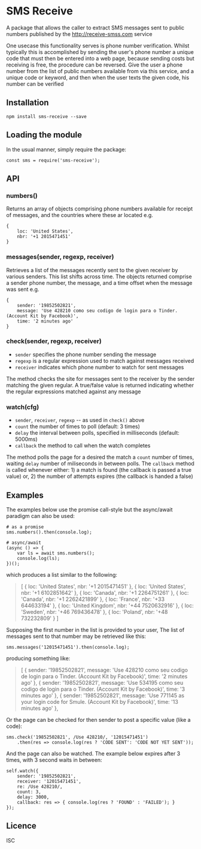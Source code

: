 # SMS Receive

A package that allows the caller to extract SMS messages sent to public numbers
published by the http://receive-smss.com service

One usecase this functionality serves is phone number verification.  Whilst
typically this is accomplished by sending the user's phone number a unique code
that must then be entered into a web page, because sending costs but receiving
is free, the procedure can be reversed.  Give the user a phone number from the 
list of public numbers available from via this service, and a unique code or
keyword, and then when the user texts the given code, his number can be verified

## Installation
```
npm install sms-receive --save
```

## Loading the module

In the usual manner, simply require the package:
```
const sms = require('sms-receive');
```

## API

### numbers()

Returns an array of objects comprising phone numbers available for receipt of
messages, and the countries where these ar located e.g.
```
{
	loc: 'United States',
	nbr: '+1 2015471451'
}
```
### messages(sender, regexp, receiver)

Retrieves a list of the messages recently sent to the given receiver by various
senders.  This list shifts across time.  The objects returned comprise a sender
phone number, the message, and a time offset when the message was sent e.g.
```
{
	sender: '19852502821',
	message: 'Use 428210 como seu codigo de login para o Tinder. (Account Kit by Facebook)',
	time: '2 minutes ago'
}
```
### check(sender, regexp, receiver)
* `sender` specifies the phone number sending the message
* `regexp` is a regular expression used to match against messages received
* `receiver` indicates which phone number to watch for sent messages

The method checks the site for messages sent to the receiver by the sender
matching the given regular.  A true/false value is returned indicating whether
the regular expressions matched against any message
### watch(cfg)
* `sender`, `receiver`, `regexp` -- as used in `check()` above
* `count` the number of times to poll (default: 3 times)
* `delay` the interval between polls, specified in milliseconds (default: 5000ms)
* `callback` the method to call when the watch completes

The method polls the page for a desired the match a `count` number of times,
waiting `delay` number of miliseconds in between polls.  The `callback` method
is called whenever either: 1) a match is found (the callback is passed a true
value) or, 2) the number of attempts expires (the callback is handed a false)

## Examples

The examples below use the promise call-style but the async/await
paradigm can also be used:

```
# as a promise
sms.numbers().then(console.log);

# async/await
(async () => {
	var ls = await sms.numbers();
	console.log(ls);
})();
```
which produces a list similar to the following:

> [ { loc: 'United States', nbr: '+1 2015471451' },
> { loc: 'United States', nbr: '+1 6102851642' },
> { loc: 'Canada', nbr: '+1 2264751261' },
> { loc: 'Canada', nbr: '+1 2262421899' },
> { loc: 'France', nbr: '+33 644633194' },
> { loc: 'United Kingdom', nbr: '+44 7520632916' },
> { loc: 'Sweden', nbr: '+46 769436478' },
> { loc: 'Poland', nbr: '+48 732232809' } ]

Supposing the first number in the list is provided to your user, The list of
messages sent to that number may be retrieved like this:
```
sms.messages('12015471451').then(console.log);
```
producing something like:

> [ { sender: '19852502821',
>    message:
>     'Use 428210 como seu codigo de login para o Tinder. (Account Kit by Facebook)',
>    time: '2 minutes ago' },
>  { sender: '19852502821',
>    message:
>     'Use 534195 como seu codigo de login para o Tinder. (Account Kit by Facebook)',
>    time: '3 minutes ago' },
>  { sender: '19852502821',
>    message:
>     'Use 771145 as your login code for Smule. (Account Kit by Facebook)',
>    time: '13 minutes ago' },

Or the page can be checked for then sender to post a specific value (like a code):
```
sms.check('19852502821', /Use 428210/, '12015471451')
	.then(res => console.log(res ? 'CODE SENT': 'CODE NOT YET SENT'));
```
And the page can also be watched.  The example below expires after 3 times,
with 3 second waits in between:
```
self.watch({
	sender: '19852502821',
	receiver: '12015471451',
	re: /Use 428210/,
	count: 3,
	delay: 3000,
	callback: res => { console.log(res ? 'FOUND' : 'FAILED'); }
});
```
## Licence
ISC
